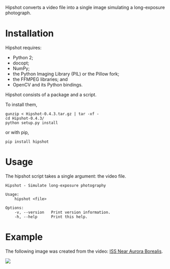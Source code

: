 Hipshot converts a video file into a single image
simulating a long-exposure photograph.


Installation
============

Hipshot requires:

  - Python 2;
  - docopt;
  - NumPy;
  - the Python Imaging Library (PIL) or the Pillow fork;
  - the FFMPEG libraries; and
  - OpenCV and its Python bindings.

Hipshot consists of a package and a script.

To install them,

    gunzip < Hipshot-0.4.3.tar.gz | tar -xf -
    cd Hipshot-0.4.3/
    python setup.py install

or with pip,

    pip install hipshot


Usage
=====

The hipshot script takes a single argument: the video file.

    Hipshot - Simulate long-exposure photography

    Usage:
        hipshot <file>

    Options:
        -v, --version   Print version information.
        -h, --help      Print this help.


Example
=======

The following image was created from the video:
[ISS Near Aurora Borealis][iss-video].

![][iss-image]


[iss-image]: http://www.eliteraspberries.com/images/iss-borealis.png
[iss-video]: <http://www.youtube.com/watch?v=uYBYIhH4nsg>
